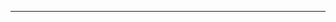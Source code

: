 <!--
CO_OP_TRANSLATOR_METADATA:
{
  "original_hash": "b8ef73cc49dec68e2c885ee9df545129",
  "translation_date": "2025-08-27T13:21:17+00:00",
  "source_file": "SUPPORT.md",
  "language_code": "lt"
}
-->


---

